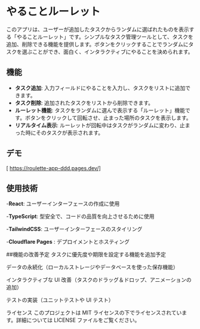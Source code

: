 # やることルーレット

このアプリは、ユーザーが追加したタスクからランダムに選ばれたものを表示する「やることルーレット」です。シンプルなタスク管理ツールとして、タスクを追加、削除できる機能を提供します。ボタンをクリックすることでランダムにタスクを選ぶことができ、面白く、インタラクティブにやることを決められます。

## 機能

- **タスク追加**: 入力フィールドにやることを入力し、タスクをリストに追加できます。
- **タスク削除**: 追加されたタスクをリストから削除できます。
- **ルーレット機能**: タスクをランダムに選んで表示する「ルーレット」機能です。ボタンをクリックして回転させ、止まった場所のタスクを表示します。
- **リアルタイム表示**: ルーレットが回転中はタスクがランダムに変わり、止まった時にそのタスクが表示されます。

## デモ

[
https://roulette-app-ddd.pages.dev/]

## 使用技術

-**React**: ユーザーインターフェースの作成に使用

-**TypeScript**: 型安全で、コードの品質を向上させるために使用

-**TailwindCSS**: ユーザーインターフェースのスタイリング

-**Cloudflare Pages** : デプロイメントとホスティング

##機能の改善予定
タスクに優先度や期限を設定する機能を追加予定

データの永続化（ローカルストレージやデータベースを使った保存機能）

インタラクティブな UI 改善（タスクのドラッグ＆ドロップ、アニメーションの追加）

テストの実装（ユニットテストや UI テスト）

ライセンス
このプロジェクトは MIT ライセンスの下でライセンスされています。詳細については LICENSE ファイルをご覧ください。
